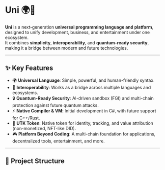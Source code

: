 # Uni 🌍🚀

**Uni** is a next-generation **universal programming language and platform**, designed to unify development, business, and entertainment under one ecosystem.  
It combines **simplicity**, **interoperability**, and **quantum-ready security**, making it a bridge between modern and future technologies.

---

## ✨ Key Features

- 🌍 **Universal Language**: Simple, powerful, and human-friendly syntax.  
- 🔗 **Interoperability**: Works as a bridge across multiple languages and ecosystems.  
- 🔒 **Quantum-Ready Security**: AI-driven sandbox (FGI) and multi-chain protection against future quantum attacks.  
- ⚡ **Native Compiler & VM**: Initial development in C#, with future support for C++/Rust.  
- 💠 **UTK Token**: Native token for identity, tracking, and value attribution (non-monetized, NFT-like DID).  
- 🎮 **Platform Beyond Coding**: A multi-chain foundation for applications, decentralized tools, entertainment, and more.  

---

## 📂 Project Structure

